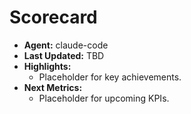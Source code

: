 # Scorecard

- **Agent:** claude-code
- **Last Updated:** TBD
- **Highlights:**
  - Placeholder for key achievements.
- **Next Metrics:**
  - Placeholder for upcoming KPIs.

